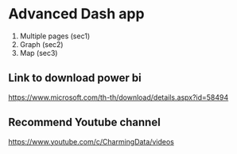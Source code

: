 # Advanced Dash app
1. Multiple pages (sec1)
2. Graph (sec2)
3. Map (sec3)

## Link to download power bi
https://www.microsoft.com/th-th/download/details.aspx?id=58494

## Recommend Youtube channel
https://www.youtube.com/c/CharmingData/videos
